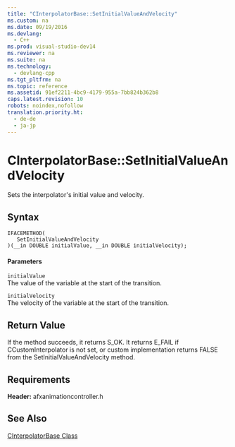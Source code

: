 ```yaml
---
title: "CInterpolatorBase::SetInitialValueAndVelocity"
ms.custom: na
ms.date: 09/19/2016
ms.devlang: 
  - C++
ms.prod: visual-studio-dev14
ms.reviewer: na
ms.suite: na
ms.technology: 
  - devlang-cpp
ms.tgt_pltfrm: na
ms.topic: reference
ms.assetid: 91ef2211-4bc9-4179-955a-7bb824b362b8
caps.latest.revision: 10
robots: noindex,nofollow
translation.priority.ht: 
  - de-de
  - ja-jp
---
```

# CInterpolatorBase::SetInitialValueAndVelocity
Sets the interpolator's initial value and velocity.  
  
## Syntax  
  
```  
IFACEMETHOD(  
   SetInitialValueAndVelocity  
)(__in DOUBLE initialValue, __in DOUBLE initialVelocity);  
```  
  
#### Parameters  
 `initialValue`  
 The value of the variable at the start of the transition.  
  
 `initialVelocity`  
 The velocity of the variable at the start of the transition.  
  
## Return Value  
 If the method succeeds, it returns S_OK. It returns E_FAIL if CCustomInterpolator is not set, or custom implementation returns FALSE from the SetInitialValueAndVelocity method.  
  
## Requirements  
 **Header:** afxanimationcontroller.h  
  
## See Also  
 [CInterpolatorBase Class](../vs140/CInterpolatorBase-Class.md)